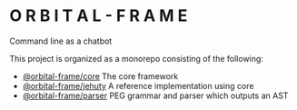 # O R B I T A L  -  F R A M E
Command line as a chatbot

This project is organized as a monorepo consisting of the following:
  - [@orbital-frame/core](./packages/orbital-frame-core/README.md) The core framework
  - [@orbital-frame/jehuty](./packages/orbital-frame-jehuty/README.md) A reference implementation using core
  - [@orbital-frame/parser](./packages/orbital-frame-parser/README.md) PEG grammar and parser which outputs an AST
